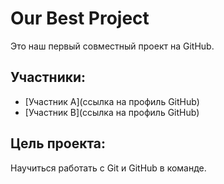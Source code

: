 # Our Best Project

Это наш первый совместный проект на GitHub.

## Участники:
- [Участник A](ссылка на профиль GitHub)
- [Участник B](ссылка на профиль GitHub)

## Цель проекта:
Научиться работать с Git и GitHub в команде.

